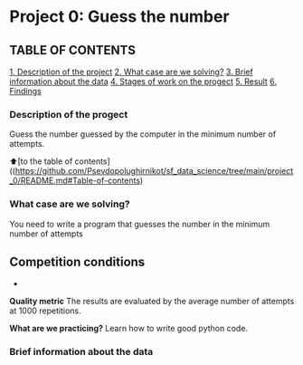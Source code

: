 # Project 0: Guess the number

## TABLE OF CONTENTS

[1. Description of the project](https://github.com/Psevdopolughirnikot/sf_data_science/tree/main/project_0/README.md#Discription-of-the-project)
[2. What case are we solving?](https://github.com/Psevdopolughirnikot/sf_data_science/tree/main/project_0/README.md#What-case-are-we-solving-?)
[3. Brief information about the data](https://github.com/Psevdopolughirnikot/sf_data_science/tree/main/project_0/README.md#Brief-information-about-the-data)
[4. Stages of work on the progect](https://github.com/Psevdopolughirnikot/sf_data_science/tree/main/project_0/README.md#Stages-of-work-on-the-progect)
[5. Result](https://github.com/Psevdopolughirnikot/sf_data_science/tree/main/project_0/README.md#Result)
[6. Findings](https://github.com/Psevdopolughirnikot/sf_data_science/tree/main/project_0/README.md#Findings)

### Description of the progect
Guess the number guessed by the computer in the minimum number of attempts.

:arrow_up:[to the table of contents]((https://github.com/Psevdopolughirnikot/sf_data_science/tree/main/project_0/README.md#Table-of-contents)


### What case are we solving?
You need to write a program that guesses the number in the minimum number of attempts

**Competition conditions**
-
-

**Quality metric**
The results are evaluated by the average number of attempts at 1000 repetitions.

**What are we practicing?**
Learn how to write good python code.

### Brief information about the data